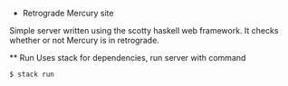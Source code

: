 * Retrograde Mercury site

Simple server written using the scotty haskell web framework.
It checks whether or not Mercury is in retrograde.

** Run
Uses stack for dependencies, run server with command

``` sh
$ stack run
```
